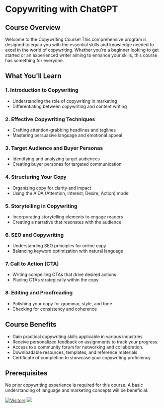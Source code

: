 # Copywriting with ChatGPT

## Course Overview

Welcome to the Copywriting Course! This comprehensive program is designed to equip you with the essential skills and knowledge needed to excel in the world of copywriting. Whether you're a beginner looking to get started or an experienced writer aiming to enhance your skills, this course has something for everyone.

## What You'll Learn

### 1. Introduction to Copywriting
 - Understanding the role of copywriting in marketing
 - Differentiating between copywriting and content writing

### 2. Effective Copywriting Techniques
   - Crafting attention-grabbing headlines and taglines
   - Mastering persuasive language and emotional appeal

### 3. Target Audience and Buyer Personas
   - Identifying and analyzing target audiences
   - Creating buyer personas for targeted communication

### 4. Structuring Your Copy
   - Organizing copy for clarity and impact
   - Using the AIDA (Attention, Interest, Desire, Action) model

### 5. Storytelling in Copywriting
   - Incorporating storytelling elements to engage readers
   - Creating a narrative that resonates with the audience

### 6. SEO and Copywriting
   - Understanding SEO principles for online copy
   - Balancing keyword optimization with natural language

### 7. Call to Action (CTA)
   - Writing compelling CTAs that drive desired actions
   - Placing CTAs strategically within the copy

### 8. Editing and Proofreading
   - Polishing your copy for grammar, style, and tone
   - Checking for consistency and coherence

## Course Benefits

- Gain practical copywriting skills applicable in various industries.
- Receive personalized feedback on assignments to track your progress.
- Access to a community forum for networking and collaboration.
- Downloadable resources, templates, and reference materials.
- Certificate of completion to showcase your copywriting proficiency.

## Prerequisites

No prior copywriting experience is required for this course. A basic understanding of language and marketing concepts will be beneficial.


[![Visitors](https://api.visitorbadge.io/api/visitors?path=https%3A%2F%2Fgithub.com%2Fdrshahizan&labelColor=%23697689&countColor=%23555555&style=plastic)](https://visitorbadge.io/status?path=https%3A%2F%2Fgithub.com%2Fdrshahizan)
![](https://hit.yhype.me/github/profile?user_id=81284918)
